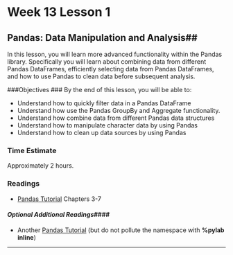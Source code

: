 # Week 13 Lesson 1 #
## Pandas: Data Manipulation and Analysis##

In this lesson, you will learn more advanced functionality within the
Pandas library. Specifically you will learn about combining data from
different Pandas DataFrames, efficiently selecting data from Pandas
DataFrames, and how to use Pandas to clean data before subsequent
analysis.


###Objectives ###
By the end of this lesson, you will be able to:

- Understand how to quickly filter data in a Pandas DataFrame
- Understand how use the Pandas GroupBy and Aggregate functionality.
- Understand how combine data from different Pandas data structures
- Understand how to manipulate character data by using Pandas
- Understand how to clean up data sources by using Pandas


### Time Estimate ###

Approximately 2 hours.

### Readings ####

- [Pandas Tutorial](https://github.com/jvns/pandas-cookbook) Chapters 3-7

#### *Optional Additional Readings*####

- Another [Pandas Tutorial](http://nbviewer.ipython.org/github/jvns/talks/blob/master/pydatanyc2013/PyData%20NYC%202013%20tutorial.ipynb) (but do not pollute the namespace with **%pylab inline**)

-----